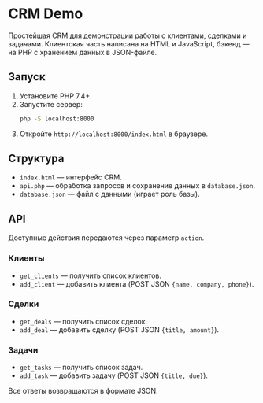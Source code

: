 # CRM Demo

Простейшая CRM для демонстрации работы с клиентами, сделками и задачами. Клиентская часть написана на HTML и JavaScript, бэкенд — на PHP c хранением данных в JSON-файле.

## Запуск

1. Установите PHP 7.4+.
2. Запустите сервер:
   ```bash
   php -S localhost:8000
   ```
3. Откройте `http://localhost:8000/index.html` в браузере.

## Структура

- `index.html` — интерфейс CRM.
- `api.php` — обработка запросов и сохранение данных в `database.json`.
- `database.json` — файл с данными (играет роль базы).

## API

Доступные действия передаются через параметр `action`.

### Клиенты
- `get_clients` — получить список клиентов.
- `add_client` — добавить клиента (POST JSON `{name, company, phone}`).

### Сделки
- `get_deals` — получить список сделок.
- `add_deal` — добавить сделку (POST JSON `{title, amount}`).

### Задачи
- `get_tasks` — получить список задач.
- `add_task` — добавить задачу (POST JSON `{title, due}`).

Все ответы возвращаются в формате JSON.
